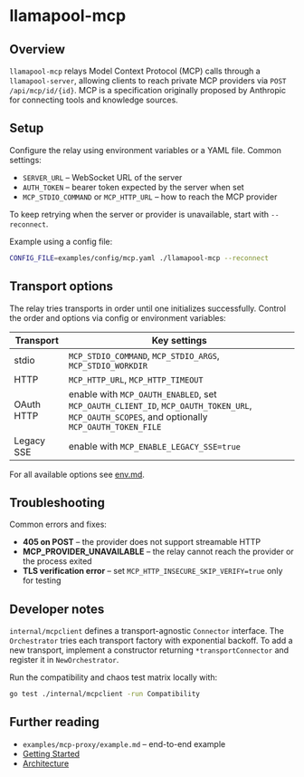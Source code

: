 # llamapool-mcp

## Overview
`llamapool-mcp` relays Model Context Protocol (MCP) calls through a
`llamapool-server`, allowing clients to reach private MCP providers via
`POST /api/mcp/id/{id}`. MCP is a specification originally proposed by
Anthropic for connecting tools and knowledge sources.

## Setup
Configure the relay using environment variables or a YAML file. Common
settings:

- `SERVER_URL` – WebSocket URL of the server
- `AUTH_TOKEN` – bearer token expected by the server when set
- `MCP_STDIO_COMMAND` or `MCP_HTTP_URL` – how to reach the MCP provider

To keep retrying when the server or provider is unavailable, start with `--reconnect`.

Example using a config file:

```bash
CONFIG_FILE=examples/config/mcp.yaml ./llamapool-mcp --reconnect
```

## Transport options
The relay tries transports in order until one initializes successfully. Control
the order and options via config or environment variables:

| Transport | Key settings |
|-----------|--------------|
| stdio | `MCP_STDIO_COMMAND`, `MCP_STDIO_ARGS`, `MCP_STDIO_WORKDIR` |
| HTTP | `MCP_HTTP_URL`, `MCP_HTTP_TIMEOUT` |
| OAuth HTTP | enable with `MCP_OAUTH_ENABLED`, set `MCP_OAUTH_CLIENT_ID`, `MCP_OAUTH_TOKEN_URL`, `MCP_OAUTH_SCOPES`, and optionally `MCP_OAUTH_TOKEN_FILE` |
| Legacy SSE | enable with `MCP_ENABLE_LEGACY_SSE=true` |

For all available options see [env.md](env.md).

## Troubleshooting
Common errors and fixes:

- **405 on POST** – the provider does not support streamable HTTP
- **MCP_PROVIDER_UNAVAILABLE** – the relay cannot reach the provider or the process exited
- **TLS verification error** – set `MCP_HTTP_INSECURE_SKIP_VERIFY=true` only for testing

## Developer notes
`internal/mcpclient` defines a transport-agnostic `Connector` interface. The
`Orchestrator` tries each transport factory with exponential backoff. To add a
new transport, implement a constructor returning `*transportConnector` and
register it in `NewOrchestrator`.

Run the compatibility and chaos test matrix locally with:

```bash
go test ./internal/mcpclient -run Compatibility
```

## Further reading
- `examples/mcp-proxy/example.md` – end-to-end example
- [Getting Started](getting-started.md)
- [Architecture](architecture.md)
